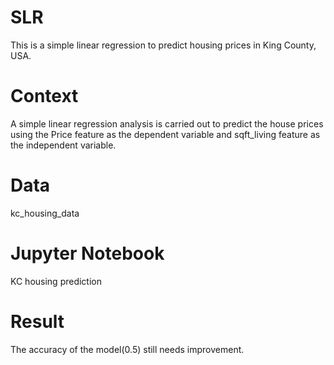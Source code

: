 # SLR
This is a simple linear regression to predict housing prices in King County, USA.

#  Context
A simple linear regression analysis is carried out to predict the house prices using the Price feature as the dependent variable and sqft_living feature as the independent variable.

# Data
kc_housing_data

# Jupyter Notebook
KC housing prediction

# Result
The accuracy of the model(0.5) still needs improvement.
